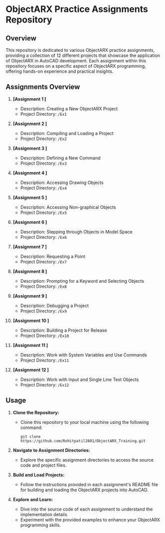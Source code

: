 # ObjectARX Practice Assignments Repository
 
## Overview
 
This repository is dedicated to various ObjectARX practice assignments, providing a collection of 12 different projects that showcase the application of ObjectARX in AutoCAD development. Each assignment within this repository focuses on a specific aspect of ObjectARX programming, offering hands-on experience and practical insights.
 
## Assignments Overview
 
1. **[Assignment 1 ]**
   - Description: Creating a New ObjectARX Project
   - Project Directory: `/Ex1`
 
2. **[Assignment 2 ]**
   - Description: Compiling and Loading a Project
   - Project Directory: `/Ex2`
 
3. **[Assignment 3 ]**
   - Description: Defining a New Command
   - Project Directory: `/Ex3`
4. **[Assignment 4 ]**
   - Description: Accessing Drawing Objects
   - Project Directory: `/Ex4`
5. **[Assignment 5 ]**
   - Description: Accessing Non-graphical Objects
   - Project Directory: `/Ex5`
6. **[Assignment 6 ]**
   - Description: Stepping through Objects in Model Space
   - Project Directory: `/Ex6`
7. **[Assignment 7 ]**
   - Description: Requesting a Point
   - Project Directory: `/Ex7`
8. **[Assignment 8 ]**
   - Description: Prompting for a Keyword and Selecting Objects
   - Project Directory: `/Ex8`
9. **[Assignment 9 ]**
   - Description: Debugging a Project
   - Project Directory: `/Ex9`
10. **[Assignment 10 ]**
       - Description: Building a Project for Release
       - Project Directory: `/Ex10`
11. **[Assignment 11 ]**
     - Description: Work with System Variables and Use Commands
     - Project Directory: `/Ex11`
 
12. **[Assignment 12 ]**
    - Description: Work with Input and Single Line Text Objects
    - Project Directory: `/Ex12`
 
## Usage
 
1. **Clone the Repository:**
   - Clone this repository to your local machine using the following command:
     ```
     git clone https://github.com/Rohitpatil2801/ObjectARX_Training.git
     ```
 
2. **Navigate to Assignment Directories:**
   - Explore the specific assignment directories to access the source code and project files.
 
3. **Build and Load Projects:**
   - Follow the instructions provided in each assignment's README file for building and loading the ObjectARX projects into AutoCAD.
 
4. **Explore and Learn:**
   - Dive into the source code of each assignment to understand the implementation details.
   - Experiment with the provided examples to enhance your ObjectARX programming skills.
